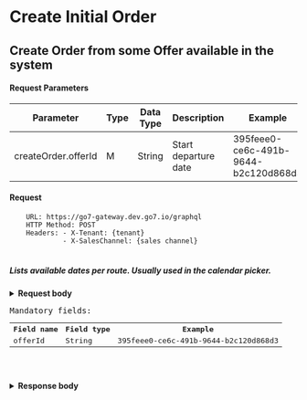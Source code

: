 # Create Initial Order

## Create Order from some Offer available in the system

#### Request Parameters

| Parameter                             | Type | Data Type | Description            | Example                                      |
|---------------------------------------|------|-----------|------------------------|----------------------------------------------|
| createOrder.offerId                   | M    | String    | Start departure date   | 395feee0-ce6c-491b-9644-b2c120d868d3         |

#### Request
<pre>
<code class="language-bash">    URL: https://go7-gateway.dev.go7.io/graphql
    HTTP Method: POST
    Headers: - X-Tenant: {tenant}
             - X-SalesChannel: {sales channel}
</code>
</pre>

##### Lists available dates per route. Usually used in the calendar picker.

<details>
  <summary><b>Request body</b></summary>

````graphql
mutation createOrder($offerId: String!) {
	order: createOrder(createOrderRequest: { offerId: $offerId }) {
		orderId
		orderStatus
		tenant
		items {
			guarantee {
				externalOrderId
				recordLocator
				guarantee {
					guaranteeId
					status
					paymentTimeLimit
					ticketingTimeLimit
				}
			}
		}
		pendingPurchase {
			purchaseId
			timeToLive
		}
	}
}
````
</details>

  <pre>
Mandatory fields:
<table><tr><th>Field name</th>
        <th>Field type</th>
        <th>Example</th>
      </tr>
      <tr>
        <td>offerId</td>
        <td>String</td>
        <td>395feee0-ce6c-491b-9644-b2c120d868d3</td>
      </tr>
</table>
  </pre>

<details>
  <summary><b>Response body</b></summary>
  
````graphql
{
	"data": {
		"order": {
			"orderId": "506df3e6-55eb-4dcc-b9da-9dd7ea0bf946",
			"orderStatus": "DRAFT",
			"tenant": "polar",
			"items": [
				{
					"guarantee": {
						"externalOrderId": "55600796",
						"recordLocator": "5957F982",
						"guarantee": {
							"guaranteeId": "64f01f5f-54d0-444a-83f0-a956f6658f64",
							"status": "SUCCEEDED",
							"paymentTimeLimit": "2025-02-28T15:43Z",
							"ticketingTimeLimit": "2025-03-01T15:23Z"
						}
					}
				}
			]
		}
	}
}
````
</details>

